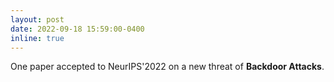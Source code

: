 ```yaml
---
layout: post
date: 2022-09-18 15:59:00-0400
inline: true
---
```


One paper accepted to NeurIPS'2022 on a new threat of **Backdoor Attacks**.

